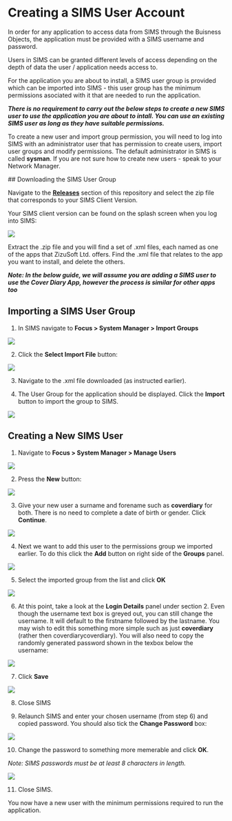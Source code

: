 # Creating a SIMS User Account

In order for any application to access data from SIMS through the Buisness Objects, the application must be provided with a SIMS username and password.

Users in SIMS can be granted different levels of access depending on the depth of data the user / application needs access to.

For the application you are about to install, a SIMS user group is provided which can be imported into SIMS - this user group has the minimum permissions asociated with it that are needed to run the application.

***There is no requirement to carry out the below steps to create a new SIMS user to use the application you are about to intall. You can use an existing SIMS user as long as they have suitable permissions.***

To create a new user and import group permission, you will need to log into SIMS with an administrator user that has permission to create users, import user groups and modify permissions. The default administrator in SIMS is called **sysman**. If you are not sure how to create new users - speak to your Network Manager.

## Downloading the SIMS User Group

Navigate to the [**Releases**](https://github.com/zizusoft/SIMS-User-Groups/releases) section of this repository and select the zip file that corresponds to your SIMS Client Version.

Your SIMS client version can be found on the splash screen when you log into SIMS:

![](https://raw.githubusercontent.com/zizusoft/Assets/master/2020/05/01-00-28-41-sims-VersionNumber.PNG)

Extract the .zip file and you will find a set of .xml files, each named as one of the apps that ZizuSoft Ltd. offers. Find the .xml file that relates to the app you want to install, and delete the others.

***Note: In the below guide, we will assume you are adding a SIMS user to use the Cover Diary App, however the process is similar for other apps too***

## Importing a SIMS User Group

1. In SIMS navigate to **Focus > System Manager > Import Groups**
  
  ![](https://raw.githubusercontent.com/zizusoft/Assets/master/2020/04/30-23-23-03-sims-ImportGroup.png)
  
2. Click the **Select Import File** button:
  
  ![](https://raw.githubusercontent.com/zizusoft/Assets/master/2020/04/30-23-25-42-sims-SelectImport.fw.png)
  
3. Navigate to the .xml file downloaded (as instructed earlier).
  
4. The User Group for the application should be displayed. Click the **Import** button to import the group to SIMS.
  
  ![](https://raw.githubusercontent.com/zizusoft/Assets/master/2020/05/01-00-25-15-sims-ImportGroup2.PNG)
  

## Creating a New SIMS User

1. Navigate to **Focus > System Manager > Manage Users**
  
  ![](https://raw.githubusercontent.com/zizusoft/Assets/master/2020/05/01-00-34-12-sims-UserManager.png)
  
2. Press the **New** button:
  
  ![](https://raw.githubusercontent.com/zizusoft/Assets/master/2020/05/01-11-44-42-sims-NewUser.PNG)
  
3. Give your new user a surname and forename such as **coverdiary** for both. There is no need to complete a date of birth or gender. Click **Continue**.
  
  ![](https://raw.githubusercontent.com/zizusoft/Assets/master/2020/05/01-11-47-02-SIMS-NewUser2.PNG)
  
4. Next we want to add this user to the permissions group we imported earlier. To do this click the **Add** button on right side of the **Groups** panel.
  
  ![](https://raw.githubusercontent.com/zizusoft/Assets/master/2020/05/01-11-50-26-sims-AddGroup.PNG)
  
5. Select the imported group from the list and click **OK**
  
  ![](https://raw.githubusercontent.com/zizusoft/Assets/master/2020/05/01-11-52-36-sims-AddGroup2.PNG)
  
6. At this point, take a look at the **Login Details** panel under section 2. Even though the username text box is greyed out, you can still change the username. It will default to the firstname followed by the lastname. You may wish to edit this something more simple such as just **coverdiary** (rather then coverdiarycoverdiary). You will also need to copy the randomly generated password shown in the texbox below the username:
  
  ![](https://raw.githubusercontent.com/zizusoft/Assets/master/2020/05/01-11-55-53-sims-LoginDetails.PNG)
  
7. Click **Save**
  
  ![](https://raw.githubusercontent.com/zizusoft/Assets/master/2020/05/01-11-57-19-sims-UserSave.PNG)
  
8. Close SIMS
  
9. Relaunch SIMS and enter your chosen username (from step 6) and copied password. You should also tick the **Change Password** box:
  
  ![](https://raw.githubusercontent.com/zizusoft/Assets/master/2020/05/01-12-01-59-sims-ChangePass.PNG)
  
10. Change the password to something more memerable and click **OK**.
  
  *Note: SIMS passwords must be at least 8 characters in length.*
  
  ![](https://raw.githubusercontent.com/zizusoft/Assets/master/2020/05/01-12-03-15-sims-ChangePass2.PNG)
  
11. Close SIMS.
  

You now have a new user with the minimum permissions required to run the application.
